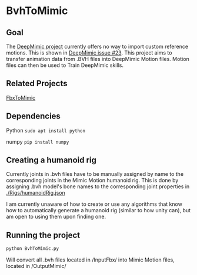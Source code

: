# BvhToMimic

## Goal

The [DeepMimic project](https://github.com/xbpeng/DeepMimic) currently offers no way to import custom reference motions. This is shown in [DeepMimic issue #23](https://github.com/xbpeng/DeepMimic/issues/23). This project aims to transfer animation data from .BVH files into DeepMimic Motion files. Motion files can then be used to Train DeepMimic skills.

## Related Projects

[FbxToMimic](https://github.com/SleepingFox88/FbxToMimic)

## Dependencies

Python `sudo apt install python`

numpy `pip install numpy`

## Creating a humanoid rig

Currently joints in .bvh files have to be manually assigned by name to the corresponding joints in the Mimic Motion humanoid rig. This is done by assigning .bvh model's bone names to the corresponding joint properties in [./Rigs/humanoidRig.json](./Rigs/humanoidRig.json)

I am currently unaware of how to create or use any algorithms that know how to automatically generate a humanoid rig (similar to how unity can), but am open to using them upon finding one.

## Running the project

```Bash
python BvhToMimic.py
```

Will convert all .bvh files located in /InputFbx/ into Mimic Motion files, located in /OutputMimic/
